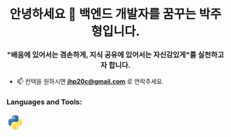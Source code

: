 <h1 align="center">안녕하세요 👋 백엔드 개발자를 꿈꾸는 박주형입니다.</h1>
<h3 align="center">"배움에 있어서는 겸손하게, 지식 공유에 있어서는 자신감있게"를 실천하고자 합니다.</h3>

- 📫 컨택을 원하시면 **jhp20c@gmail.com** 로 연락주세요.

<p align="left">
</p>

<h3 align="left">Languages and Tools:</h3>
<p align="left"> <a href="https://www.python.org" target="_blank" rel="noreferrer"> <img src="https://raw.githubusercontent.com/devicons/devicon/master/icons/python/python-original.svg" alt="python" width="40" height="40"/> </a> </p>

